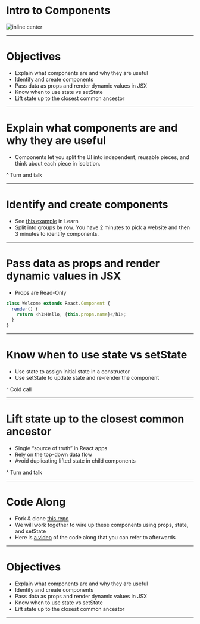 # Intro to Components

![inline center](https://wmira.gallerycdn.vsassets.io/extensions/wmira/react-playground-vscode/0.0.11/1494599205180/Microsoft.VisualStudio.Services.Icons.Default)

---

# Objectives

- Explain what components are and why they are useful
- Identify and create components
- Pass data as props and render dynamic values in JSX
- Know when to use state vs setState
- Lift state up to the closest common ancestor

---

# Explain what components are and why they are useful

- Components let you split the UI into independent, reusable pieces, and think about each piece in isolation.

^ Turn and talk

---

# Identify and create components

- See [this example](https://learn.galvanize.com/cohorts/284/units/4536/content_files/57681) in Learn
- Split into groups by row. You have 2 minutes to pick a website and then 3 minutes to identify components.

---

# Pass data as props and render dynamic values in JSX

- Props are Read-Only

``` js
class Welcome extends React.Component {
  render() {
    return <h1>Hello, {this.props.name}</h1>;
  }
}
```

---

# Know when to use state vs setState

- Use state to assign initial state in a constructor
- Use setState to update state and re-render the component

^ Cold call

---

# Lift state up to the closest common ancestor

- Single “source of truth” in React apps
- Rely on the top-down data flow
- Avoid duplicating lifted state in child components

^ Turn and talk

---

# Code Along

- Fork & clone [this repo](https://github.com/gSchool/react-intro-exercise)
- We will work together to wire up these components using props, state, and setState
- Here is [a video](https://vimeo.com/207527434) of the code along that you can refer to afterwards

---

# Objectives

- Explain what components are and why they are useful
- Identify and create components
- Pass data as props and render dynamic values in JSX
- Know when to use state vs setState
- Lift state up to the closest common ancestor

---
